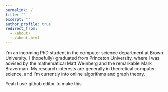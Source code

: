 ```yaml
---
permalink: /
title: ""
excerpt: ""
author_profile: true
redirect_from: 
  - /about/
  - /about.html
---
```

I'm an incoming PhD student in the computer science department at Brown University. I (hopefully) graduated from Princeton University, where I was advised by the mathematical Matt Weinberg and the remarkable Mark Braverman. My research interests are generally in theoretical computer science, and I'm currently into online algorithms and graph theory.
  
Yeah I use github editor to make this
